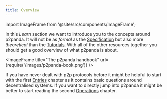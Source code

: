 ```yaml
---
title: Overview
---
```


import ImageFrame from '@site/src/components/ImageFrame';

In this _Learn_ section we want to introduce you to the concepts around p2panda. It will not be as _formal_ as the [Specification](/specification) but also more _theoretical_ than the [Tutorials](/tutorials). With all of the other resources together you should get a good overview of what p2panda is about.

<ImageFrame
  title="The p2panda handbook"
  url={require('/images/p2panda-book.png')}
/>

If you have never dealt with p2p protocols before it might be helpful to start with the first [Entries](/learn/entries) chapter as it contains basic questions around decentralised systems. If you want to directly jump into p2panda it might be better to start reading the second [Operations](/learn/operations) chapter.
